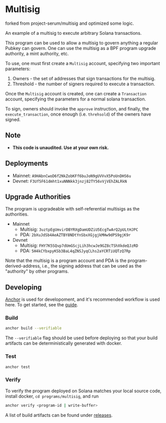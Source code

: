 # Multisig
forked from project-serum/multisig and optimized some logic.

An example of a multisig to execute arbitrary Solana transactions.

This program can be used to allow a multisig to govern anything a regular
Pubkey can govern. One can use the multisig as a BPF program upgrade
authority, a mint authority, etc.

To use, one must first create a `Multisig` account, specifying two important
parameters:

1. Owners - the set of addresses that sign transactions for the multisig.
2. Threshold - the number of signers required to execute a transaction.

Once the `Multisig` account is created, one can create a `Transaction`
account, specifying the parameters for a normal solana transaction.

To sign, owners should invoke the `approve` instruction, and finally,
the `execute_transaction`, once enough (i.e. `threhsold`) of the owners have
signed.

## Note

* **This code is unaudited. Use at your own risk.**

## Deployments

* Mainnet: `A9HAbnCwoD6f2NkZobKFf6buJoN9gUVVvX5PoUnDHS6u`
* Devnet: `F3Uf5F61dmht1xuNNNkk3jnzj82TY56vVjVEhZALRkN`

## Upgrade Authorities

The program is upgradeable with self-referential multisigs as the authorities.

* Mainnet
  * Multisig: `3uztpEgUmvirDBYRXgDamUDZiU5EcgTwArQ2pULtHJPC`
  * PDA: `2bXuJdSb4AeAZTBY8NDtYnSbxXGjgjkMHw9dPS9gjK9r`
* Devnet
  * Multisig: `FHY7K5SQvp7dUmGScjLih3hcwJe9GZ8cTShXkdeQJzRD`
  * PDA: `5H4kCYbxpyKSb3BaL4qZNSJyqCLhs2aYCRTiUQTzQ7Rp`

Note that the multisig is a program account and PDA is the program-derived-address,
i.e., the signing address that can be used as the "authority" by other programs.

## Developing

[Anchor](https://github.com/project-serum/anchor) is used for developoment, and it's
recommended workflow is used here. To get started, see the [guide](https://project-serum.github.io/anchor/getting-started/introduction.html).

### Build

```bash
anchor build --verifiable
```

The `--verifiable` flag should be used before deploying so that your build artifacts
can be deterministically generated with docker.

### Test

```bash
anchor test
```

### Verify

To verify the program deployed on Solana matches your local source code, install
docker, `cd programs/multisig`, and run

```bash
anchor verify <program-id | write-buffer>
```

A list of build artifacts can be found under [releases](https://github.com/project-serum/multisig/releases).
